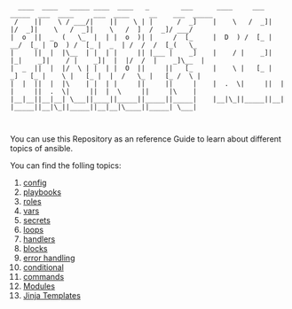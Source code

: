 
```

  ____  ____   _____ ____  ____   _        ___      ____     ___  _____  ___  ____     ___  ____     __    ___  _____
 /    ||    \ / ___/|    ||    \ | |      /  _]    |    \   /  _]|     |/  _]|    \   /  _]|    \   /  ]  /  _]/ ___/
|  o  ||  _  (   \_  |  | |  o  )| |     /  [_     |  D  ) /  [_ |   __/  [_ |  D  ) /  [_ |  _  | /  /  /  [_(   \_ 
|     ||  |  |\__  | |  | |     || |___ |    _]    |    / |    _]|  |_|    _]|    / |    _]|  |  |/  /  |    _]\__  |
|  _  ||  |  |/  \ | |  | |  O  ||     ||   [_     |    \ |   [_ |   _]   [_ |    \ |   [_ |  |  /   \_ |   [_ /  \ |
|  |  ||  |  |\    | |  | |     ||     ||     |    |  .  \|     ||  | |     ||  .  \|     ||  |  \     ||     |\    |
|__|__||__|__| \___||____||_____||_____||_____|    |__|\_||_____||__| |_____||__|\_||_____||__|__|\____||_____| \___|
                                                                                                                     


```
You can use this Repository as an reference Guide to learn about different topics of ansible.

You can find the folling topics:
01. [config](01.%20config/README.md)
02. [playbooks](02.%20playbooks/README.md)
03. [roles](03.%20roles/README.md)
04. [vars](04.%20vars/README.md)
05. [secrets](05.%20secrets/README.md)
06. [loops](06.%20loops/README.md)
07. [handlers](07.%20handlers/README.md)
08. [blocks](08.%20blocks/README.md)
09. [error handling](09.%20error%20handling/README.md)
10. [conditional](10.%20conditional/README.md)
11. [commands](11.%20commands/README.md)
12. [Modules](12.%20Modules/README.md)
13. [Jinja Templates](13.%20Jinja%20Templates/README.md)

